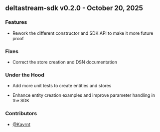 ## deltastream-sdk v0.2.0 - October 20, 2025

### Features


  - Rework the different constructor and SDK API to make it more future proof

### Fixes


  - Correct the store creation and DSN documentation

### Under the Hood


  - Add more unit tests to create entities and stores

  - Enhance entity creation examples and improve parameter handling in the SDK

### Contributors
- [@Kayrnt](https://github.com/Kayrnt)

